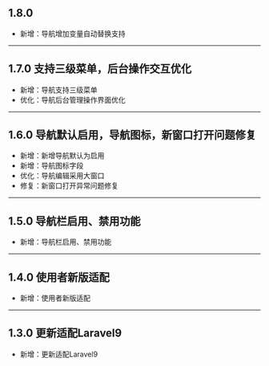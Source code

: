## 1.8.0

- 新增：导航增加变量自动替换支持

---

## 1.7.0 支持三级菜单，后台操作交互优化

- 新增：导航支持三级菜单
- 优化：导航后台管理操作界面优化

---

## 1.6.0 导航默认启用，导航图标，新窗口打开问题修复

- 新增：新增导航默认为启用
- 新增：导航图标字段
- 优化：导航编辑采用大窗口
- 修复：新窗口打开异常问题修复

---

## 1.5.0 导航栏启用、禁用功能

- 新增：导航栏启用、禁用功能

---

## 1.4.0 使用者新版适配

- 新增：使用者新版适配

---

## 1.3.0 更新适配Laravel9

- 新增：更新适配Laravel9
